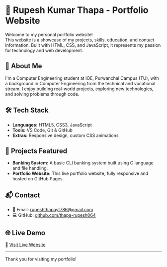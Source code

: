 # 💼 Rupesh Kumar Thapa - Portfolio Website

Welcome to my personal portfolio website!  
This website is a showcase of my projects, skills, education, and contact information. Built with HTML, CSS, and JavaScript, it represents my passion for technology and web development.

## 🚀 About Me

I'm a Computer Engineering student at IOE, Purwanchal Campus (TU), with a background in Computer Engineering from the technical and vocational stream. I enjoy building real-world projects, exploring new technologies, and solving problems through code.

## 🛠️ Tech Stack

- **Languages:** HTML5, CSS3, JavaScript  
- **Tools:** VS Code, Git & GitHub  
- **Extras:** Responsive design, custom CSS animations  

## 📁 Projects Featured

- **Banking System:** A basic CLI banking system built using C language and file handling.  
- **Portfolio Website:** This live portfolio website, fully responsive and hosted on GitHub Pages.

## 📬 Contact

- 📧 Email: rupeshthapayt786@gmail.com  
- 💻 GitHub: [github.com/thapa-rupesh064](https://github.com/thapa-rupesh064)

## 🌐 Live Demo

🔗 [Visit Live Website](https://127.0.0.1:5500/index.html)

---

Thank you for visiting my portfolio!
